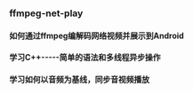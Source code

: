 ### ffmpeg-net-play

#### 如何通过ffmpeg编解码网络视频并展示到Android
#### 学习C++-----简单的语法和多线程异步操作
#### 学习如何以音频为基线，同步音视频播放
